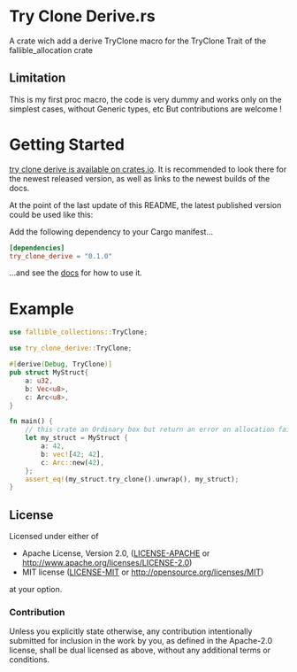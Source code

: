 Try Clone Derive.rs
==============

A crate wich add a derive TryClone macro for the TryClone Trait of the fallible_allocation crate

## Limitation
This is my first proc macro, the code is very dummy and works only
on the simplest cases, without Generic types, etc
But contributions are welcome !

# Getting Started

[try clone derive is available on crates.io](https://crates.io/crates/try_clone_derive).
It is recommended to look there for the newest released version, as well as links to the newest builds of the docs.

At the point of the last update of this README, the latest published version could be used like this:

Add the following dependency to your Cargo manifest...

```toml
[dependencies]
try_clone_derive = "0.1.0"
```

...and see the [docs](https://docs.rs/try_clone_derive) for how to use it.

# Example

```rust
use fallible_collections::TryClone;

use try_clone_derive::TryClone;

#[derive(Debug, TryClone)]
pub struct MyStruct{
    a: u32,
    b: Vec<u8>,
    c: Arc<u8>,
}

fn main() {
	// this crate an Ordinary box but return an error on allocation failure
	let my_struct = MyStruct {
		a: 42,
		b: vec![42; 42],
		c: Arc::new(42),
	};
	assert_eq!(my_struct.try_clone().unwrap(), my_struct);
}
```

## License

Licensed under either of

 * Apache License, Version 2.0, ([LICENSE-APACHE](LICENSE-APACHE) or http://www.apache.org/licenses/LICENSE-2.0)
 * MIT license ([LICENSE-MIT](LICENSE-MIT) or http://opensource.org/licenses/MIT)

at your option.

### Contribution

Unless you explicitly state otherwise, any contribution intentionally submitted
for inclusion in the work by you, as defined in the Apache-2.0 license, shall be dual licensed as above, without any
additional terms or conditions.
